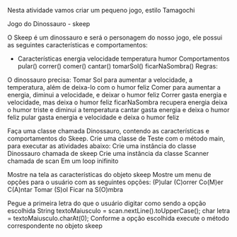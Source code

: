 Nesta atividade vamos criar um pequeno jogo, estilo Tamagochi

Jogo do Dinossauro - skeep

O Skeep é um dinossauro e será o personagem do nosso jogo, ele possui as seguintes características e comportamentos:

* Características
energia
velocidade
temperatura
humor
Comportamentos
pular()
correr()
comer()
cantar()
tomarSol()
ficarNaSombra()
Regras:

O dinossauro precisa:
Tomar Sol para aumentar a velocidade, a temperatura, além de deixa-lo com o humor feliz
Comer para aumentar a energia, diminui a velocidade, e deixar o humor feliz
Correr gasta energia e velocidade, mas deixa o humor feliz
ficarNaSombra recupera energia deixa o humor triste e diminui a temperatura
cantar gasta energia e deixa o humor feliz
pular gasta energia e velocidade e deixa o humor feliz


Faça uma classe chamada Dinossauro, contendo as características e comportamentos do Skeep.
Crie uma classe de Teste com o método main, para executar as atividades abaixo:
Crie uma instância do classe Dinossauro chamada de skeep
Crie uma instância da classe Scanner chamada de scan
Em um loop inifinito


Mostre na tela as características do objeto skeep
Mostre um menu de opções para o usuário com as seguintes opções:
(P)ular           (C)orrer               Co(M)er
C(A)ntar          Tomar (S)ol          Ficar na S(O)mbra


Pegue a primeira letra do que o usuário digitar como sendo a opção escolhida
String textoMaiusculo = scan.nextLine().toUpperCase();
char letra = textoMaiusculo.charAt(0);
Conforme a opção escolhida execute o método correspondente no objeto skeep
